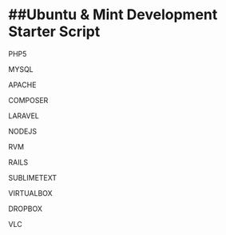 ##Ubuntu & Mint Development Starter Script
=========================

PHP5

MYSQL

APACHE

COMPOSER

LARAVEL

NODEJS

RVM

RAILS

SUBLIMETEXT

VIRTUALBOX

DROPBOX

VLC
